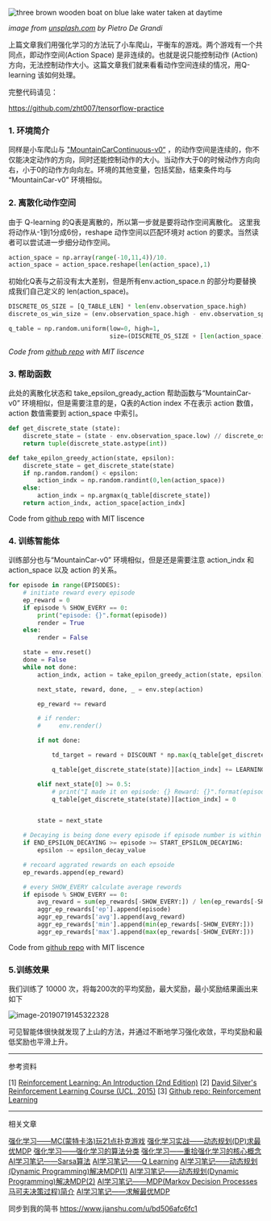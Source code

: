 ![three brown wooden boat on blue lake water taken at daytime](https://images.unsplash.com/photo-1501785888041-af3ef285b470?ixlib=rb-1.2.1&ixid=eyJhcHBfaWQiOjEyMDd9&auto=format&fit=crop&w=1000&q=80)

*image from [unsplash.com](https://unsplash.com/photos/T7K4aEPoGGk) by Pietro De Grandi*

上篇文章我们用强化学习的方法玩了小车爬山，平衡车的游戏。两个游戏有一个共同点，即动作空间(Action Space) 是非连续的。也就是说只能控制动作 (Action) 方向，无法控制动作大小。这篇文章我们就来看看动作空间连续的情况，用Q-learning 该如何处理。

完整代码请见：

https://github.com/zht007/tensorflow-practice

### 1. 环境简介

同样是小车爬山与 ["MountainCarContinuous-v0“](https://github.com/openai/gym/wiki/MountainCarContinuous-v0) ，的动作空间是连续的，你不仅能决定动作的方向，同时还能控制动作的大小。当动作大于0的时候动作方向向右，小于0的动作方向向左。环境的其他变量，包括奖励，结束条件均与 “MountainCar-v0” 环境相似。

### 2. 离散化动作空间

由于 Q-learning 的Q表是离散的，所以第一步就是要将动作空间离散化。 这里我将动作从-1到1分成6份，reshape 动作空间以匹配环境对 action 的要求。当然读者可以尝试进一步细分动作空间。

```python
action_space = np.array(range(-10,11,4))/10.
action_space = action_space.reshape(len(action_space),1)
```

初始化Q表与之前没有太大差别，但是所有env.action_space.n 的部分均要替换成我们自己定义的 len(action_space)。

```python
DISCRETE_OS_SIZE = [Q_TABLE_LEN] * len(env.observation_space.high)
discrete_os_win_size = (env.observation_space.high - env.observation_space.low) / DISCRETE_OS_SIZE

q_table = np.random.uniform(low=0, high=1,
                            size=(DISCRETE_OS_SIZE + [len(action_space)]))

```

*Code from [github repo](https://github.com/zht007/tensorflow-practice/blob/master/10_Renforcement_Learning_Moutain_Car/4_q_learning_python_mountain_car_continuos.ipynb) with MIT liscence*

### 3. 帮助函数

此处的离散化状态和 take_epsilon_gready_action 帮助函数与“MountainCar-v0” 环境相似，但是需要注意的是，Q表的Action index 不在表示 action 数值，action 数值需要到 action_space 中索引。

```python
def get_discrete_state (state):
    discrete_state = (state - env.observation_space.low) // discrete_os_win_size
    return tuple(discrete_state.astype(int))

def take_epilon_greedy_action(state, epsilon):
    discrete_state = get_discrete_state(state)
    if np.random.random() < epsilon:
        action_indx = np.random.randint(0,len(action_space))
    else:
        action_indx = np.argmax(q_table[discrete_state])
    return action_indx, action_space[action_indx]
```

Code from [github repo](https://github.com/zht007/tensorflow-practice/blob/master/10_Renforcement_Learning_Moutain_Car/4_q_learning_python_mountain_car_continuos.ipynb) with MIT liscence

 ### 4. 训练智能体

训练部分也与“MountainCar-v0” 环境相似，但是还是需要注意 action_indx 和 action_space 以及 action 的关系。

```python
for episode in range(EPISODES):
    # initiate reward every episode
    ep_reward = 0
    if episode % SHOW_EVERY == 0:
        print("episode: {}".format(episode))
        render = True
    else:
        render = False

    state = env.reset()
    done = False
    while not done:
        action_indx, action = take_epilon_greedy_action(state, epsilon)

        next_state, reward, done, _ = env.step(action)

        ep_reward += reward

        # if render:
        #     env.render()

        if not done:

            td_target = reward + DISCOUNT * np.max(q_table[get_discrete_state(next_state)])

            q_table[get_discrete_state(state)][action_indx] += LEARNING_RATE * (td_target - q_table[get_discrete_state(state)][action_indx])

        elif next_state[0] >= 0.5:
            # print("I made it on episode: {} Reward: {}".format(episode,reward))
            q_table[get_discrete_state(state)][action_indx] = 0


        state = next_state

    # Decaying is being done every episode if episode number is within decaying range
    if END_EPSILON_DECAYING >= episode >= START_EPSILON_DECAYING:
        epsilon -= epsilon_decay_value

    # recoard aggrated rewards on each epsoide
    ep_rewards.append(ep_reward)

    # every SHOW_EVERY calculate average rewords
    if episode % SHOW_EVERY == 0:
        avg_reward = sum(ep_rewards[-SHOW_EVERY:]) / len(ep_rewards[-SHOW_EVERY:])
        aggr_ep_rewards['ep'].append(episode)
        aggr_ep_rewards['avg'].append(avg_reward)
        aggr_ep_rewards['min'].append(min(ep_rewards[-SHOW_EVERY:]))
        aggr_ep_rewards['max'].append(max(ep_rewards[-SHOW_EVERY:]))
```

Code from [github repo](https://github.com/zht007/tensorflow-practice/blob/master/10_Renforcement_Learning_Moutain_Car/4_q_learning_python_mountain_car_continuos.ipynb) with MIT liscence

### 5.训练效果

我们训练了 10000 次，将每200次的平均奖励，最大奖励，最小奖励结果画出来如下

![image-20190719145322328](http://ww4.sinaimg.cn/large/006tNc79gy1g55ho33w4aj30pi0gqmzs.jpg)

可见智能体很快就发现了上山的方法，并通过不断地学习强化收敛，平均奖励和最低奖励也平滑上升。

------

参考资料

[1] [Reinforcement Learning: An Introduction (2nd Edition)](https://links.jianshu.com/go?to=http%3A%2F%2Fincompleteideas.net%2Fbook%2FRLbook2018.pdf)
[2] [David Silver's Reinforcement Learning Course (UCL, 2015)](https://links.jianshu.com/go?to=http%3A%2F%2Fwww0.cs.ucl.ac.uk%2Fstaff%2Fd.silver%2Fweb%2FTeaching.html)
[3] [Github repo: Reinforcement Learning](https://links.jianshu.com/go?to=https%3A%2F%2Fgithub.com%2Fdennybritz%2Freinforcement-learning)

------

相关文章

[强化学习——MC(蒙特卡洛)玩21点扑克游戏](https://links.jianshu.com/go?to=https%3A%2F%2Fsteemit.com%2Fcn-stem%2F%40hongtao%2Fmc-21)
[强化学习实战——动态规划(DP)求最优MDP](https://links.jianshu.com/go?to=https%3A%2F%2Fsteemit.com%2Fcn-stem%2F%40hongtao%2Fdp-mdp)
[强化学习——强化学习的算法分类](https://links.jianshu.com/go?to=https%3A%2F%2Fsteemit.com%2Fai%2F%40hongtao%2F7atbof)
[强化学习——重拾强化学习的核心概念](https://links.jianshu.com/go?to=https%3A%2F%2Fsteemit.com%2Fai%2F%40hongtao%2F2bqdkd)
[AI学习笔记——Sarsa算法](https://links.jianshu.com/go?to=https%3A%2F%2Fsteemit.com%2Fai%2F%40hongtao%2Fai-sarsa)
[AI学习笔记——Q Learning](https://links.jianshu.com/go?to=https%3A%2F%2Fsteemit.com%2Fai%2F%40hongtao%2Fai-q-learning)
[AI学习笔记——动态规划(Dynamic Programming)解决MDP(1)](https://links.jianshu.com/go?to=https%3A%2F%2Fsteemit.com%2Fai%2F%40hongtao%2Fai-dynamic-programming-mdp-1)
[AI学习笔记——动态规划(Dynamic Programming)解决MDP(2)](https://links.jianshu.com/go?to=https%3A%2F%2Fsteemit.com%2Fai%2F%40hongtao%2Fai-dynamic-programming-mdp-2)
[AI学习笔记——MDP(Markov Decision Processes马可夫决策过程)简介](https://links.jianshu.com/go?to=https%3A%2F%2Fsteemit.com%2Fai%2F%40hongtao%2Fai-mdp-markov-decision-processes)
[AI学习笔记——求解最优MDP](https://links.jianshu.com/go?to=https%3A%2F%2Fsteemit.com%2Fai%2F%40hongtao%2Fai-mdp)



同步到我的简书 https://www.jianshu.com/u/bd506afc6fc1